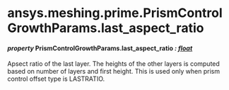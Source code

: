 <a id="ansys-meshing-prime-prismcontrolgrowthparams-last-aspect-ratio"></a>

# ansys.meshing.prime.PrismControlGrowthParams.last_aspect_ratio

<a id="ansys.meshing.prime.PrismControlGrowthParams.last_aspect_ratio"></a>

#### *property* PrismControlGrowthParams.last_aspect_ratio *: [float](https://docs.python.org/3.11/library/functions.html#float)*

Apsect ratio of the last layer. The heights of the other layers is computed based on number of layers and first height. This is used only when prism control offset type is LASTRATIO.

<!-- !! processed by numpydoc !! -->
